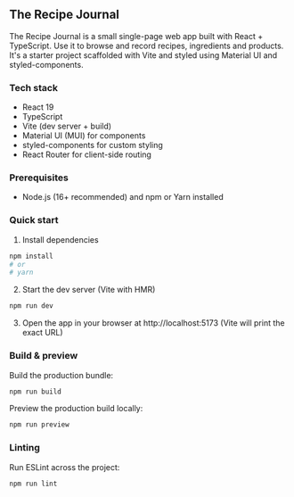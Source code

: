 ## The Recipe Journal

The Recipe Journal is a small single-page web app built with React + TypeScript. Use it to browse and record recipes, ingredients and products. It's a starter project scaffolded with Vite and styled using Material UI and styled-components.

### Tech stack
- React 19
- TypeScript
- Vite (dev server + build)
- Material UI (MUI) for components
- styled-components for custom styling
- React Router for client-side routing

### Prerequisites
- Node.js (16+ recommended) and npm or Yarn installed

### Quick start
1. Install dependencies

```bash
npm install
# or
# yarn
```

2. Start the dev server (Vite with HMR)

```bash
npm run dev
```

3. Open the app in your browser at http://localhost:5173 (Vite will print the exact URL)

### Build & preview
Build the production bundle:

```bash
npm run build
```

Preview the production build locally:

```bash
npm run preview
```

### Linting
Run ESLint across the project:

```bash
npm run lint
```

